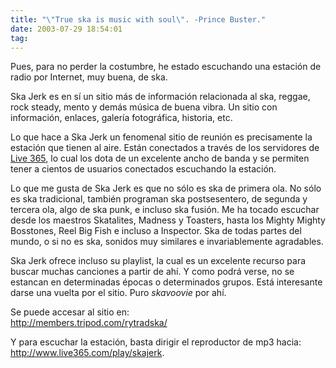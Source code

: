 ```yaml
---
title: "\"True ska is music with soul\". -Prince Buster."
date: 2003-07-29 18:54:01
tag: 
---
```

<p>Pues, para no perder la costumbre, he estado escuchando una estación de radio por Internet, muy buena, de ska.</p>

<p>Ska Jerk es en sí un sitio más de información relacionada al ska, reggae, rock steady, mento y demás música de buena vibra. Un sitio con información, enlaces, galería fotográfica, historia, etc.</p>

<p>Lo que hace a Ska Jerk un fenomenal sitio de reunión es precisamente la estación que tienen al aire. Están conectados a través de los servidores de <a href="http://web.archive.org/web/20030806073515/http://www.live365.com/">Live 365</a>, lo cual los dota de un excelente ancho de banda y se permiten tener a cientos de usuarios conectados escuchando la estación.</p>

<p>Lo que me gusta de Ska Jerk es que no sólo es ska de primera ola. No sólo es ska tradicional, también programan ska postsesentero, de segunda y tercera ola, algo de ska punk, e incluso ska fusión. Me ha tocado escuchar desde los maestros Skatalites, Madness y Toasters, hasta los Mighty Mighty Bosstones, Reel Big Fish e incluso a Inspector. Ska de todas partes del mundo, o si no es ska, sonidos muy similares e invariablemente agradables.</p>

<p>Ska Jerk ofrece incluso su playlist, la cual es un excelente recurso para buscar muchas canciones a partir de ahí. Y como podrá verse, no se estancan en determinadas épocas o determinados grupos. Está interesante darse una vuelta por el sitio. Puro <em>skavoovie</em> por ahí.</p>

<p>Se puede accesar al sitio en:<br/><a href="http://web.archive.org/web/20030806073515/http://members.tripod.com/rytradska/"><a href="http://members.tripod.com/rytradska/">http://members.tripod.com/rytradska/</a></a></p>

<p>Y para escuchar la estación, basta dirigir el reproductor de mp3 hacia:<br/><a href="http://web.archive.org/web/20030806073515/http://www.live365.com/play/skajerk"><a href="http://www.live365.com/play/skajerk">http://www.live365.com/play/skajerk</a></a>.</p>
